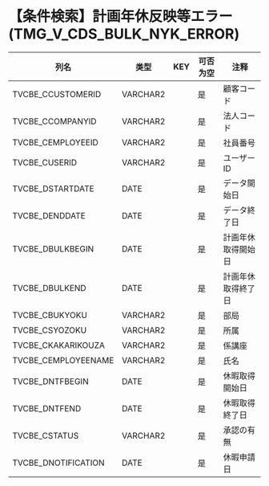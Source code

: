 # 【条件検索】計画年休反映等エラー(TMG_V_CDS_BULK_NYK_ERROR)
| 列名   | 类型   | KEY  | 可否为空 | 注释   |
| ---- | ---- | ---- | ---- | ---- |
|TVCBE_CCUSTOMERID|VARCHAR2||是|顧客コード|
|TVCBE_CCOMPANYID|VARCHAR2||是|法人コード|
|TVCBE_CEMPLOYEEID|VARCHAR2||是|社員番号|
|TVCBE_CUSERID|VARCHAR2||是|ユーザーID|
|TVCBE_DSTARTDATE|DATE||是|データ開始日|
|TVCBE_DENDDATE|DATE||是|データ終了日|
|TVCBE_DBULKBEGIN|DATE||是|計画年休取得開始日|
|TVCBE_DBULKEND|DATE||是|計画年休取得終了日|
|TVCBE_CBUKYOKU|VARCHAR2||是|部局|
|TVCBE_CSYOZOKU|VARCHAR2||是|所属|
|TVCBE_CKAKARIKOUZA|VARCHAR2||是|係講座|
|TVCBE_CEMPLOYEENAME|VARCHAR2||是|氏名|
|TVCBE_DNTFBEGIN|DATE||是|休暇取得開始日|
|TVCBE_DNTFEND|DATE||是|休暇取得終了日|
|TVCBE_CSTATUS|VARCHAR2||是|承認の有無|
|TVCBE_DNOTIFICATION|DATE||是|休暇申請日|
